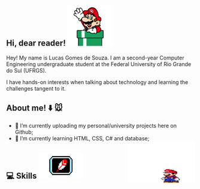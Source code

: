 ## Hi, dear reader! ![olá](mariodown.gif)
Hey! My name is Lucas Gomes de Souza. I am a second-year Computer Engineering undergraduate student at the Federal University of Rio Grande do Sul (UFRGS).

I have hands-on interests when talking about technology and learning the challenges tangent to it.

## About me! :arrow_down: :mouse: 
- 🔭 I’m currently uploading my personal/university projects here on Github;     
- 🌱 I’m currently learning HTML, CSS, C# and database;<img src="https://github.com/lucasgdesouza/lucasgdesouza/raw/main/mario.gif" width="180" height="110" align="right">
  
## :computer: Skills <img src="https://github.com/lucasgdesouza/lucasgdesouza/raw/main/skills.gif" width="120" height="70">


